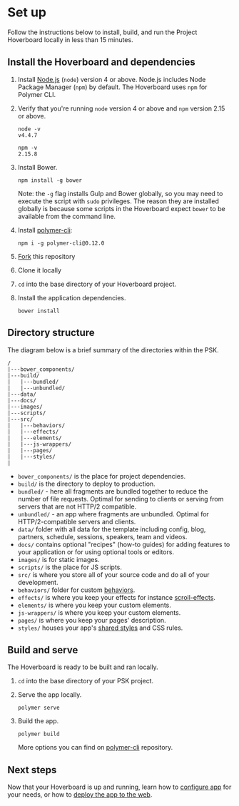 # Set up

Follow the instructions below to install, build, and run the
Project Hoverboard locally in less than 15 minutes.

## Install the Hoverboard and dependencies

1.  Install [Node.js](https://nodejs.org/) (`node`) version 4 or above.
    Node.js includes Node Package Manager (`npm`) by default. The Hoverboard
    uses `npm` for Polymer CLI.

1.  Verify that you're running `node` version 4 or above and `npm`
    version 2.15 or above.

        node -v
        v4.4.7

        npm -v
        2.15.8

1.  Install Bower.

        npm install -g bower

    Note: the `-g` flag installs Gulp and Bower globally, so you may need to
    execute the script with `sudo` privileges. The reason they are installed
    globally is because some scripts in the Hoverboard expect `bower` to be 
    available from the command line.
    
1.  Install [polymer-cli](https://github.com/Polymer/polymer-cli):
    
        npm i -g polymer-cli@0.12.0

1.  [Fork](https://github.com/gdg-x/hoverboard/fork) this repository

1.  Clone it locally

1. `cd` into the base directory of your Hoverboard project.

1.  Install the application dependencies.

        bower install

## Directory structure

The diagram below is a brief summary of the directories within the PSK.

    /
    |---bower_components/
    |---build/
    |   |---bundled/
    |   |---unbundled/
    |---data/
    |---docs/
    |---images/
    |---scripts/
    |---src/
    |   |---behaviors/
    |   |---effects/
    |   |---elements/
    |   |---js-wrappers/
    |   |---pages/
    |   |---styles/
    |

*   `bower_components/` is the place for project dependencies.
*   `build/` is the directory to deploy to production.
*   `bundled/` - here all fragments are bundled together to reduce the number 
    of file requests. Optimal for sending to clients or serving from servers 
    that are not HTTP/2 compatible.
*   `unbundled/` - an app where fragments are unbundled. Optimal for 
    HTTP/2-compatible servers and clients. 
*   `data/` folder with all data for the template including config, blog, 
    partners, schedule, sessions, speakers, team and videos.
*   `docs/` contains optional "recipes" (how-to guides) for adding features
    to your application or for using optional tools or editors.
*   `images/` is for static images.
*   `scripts/` is the place for JS scripts.
*   `src/` is where you store all of your source code and do all of your
    development.
*   `behaviors/` folder for custom [behaviors][behaviors].
*   `effects/` is where you keep your effects for instance [scroll-effects][scroll-effects].
*   `elements/` is where you keep your custom elements.
*   `js-wrappers/` is where you keep your custom elements.
*   `pages/` is where you keep your pages' description.
*   `styles/` houses your app's [shared styles][shared styles] and CSS rules.


## Build and serve

The Hoverboard is ready to be built and ran locally.

1. `cd` into the base directory of your PSK project.

1.  Serve the app locally.

        polymer serve

1.  Build the app.

        polymer build

    More options you can find on [polymer-cli][polymer-cli] repository.


## Next steps

Now that your Hoverboard is up and running, learn how to [configure 
app](configure-app.md) for your needs, or how to [deploy the app to the
web](deploy.md).

[shared styles]: https://www.polymer-project.org/1.0/docs/devguide/styling.html#style-modules
[behaviors]: https://www.polymer-project.org/1.0/docs/devguide/behaviors
[polymer-cli]: https://github.com/Polymer/polymer-cli 
[scroll-effects]: https://elements.polymer-project.org/elements/app-layout?active=Polymer.AppScrollEffectsBehavior
